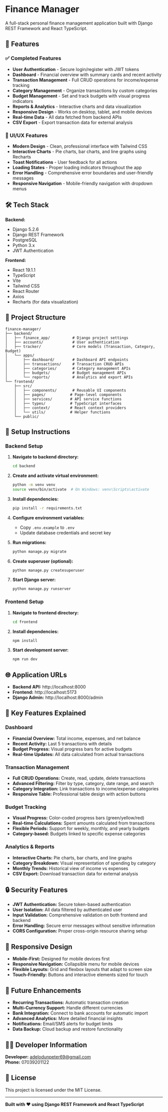 # Finance Manager

A full-stack personal finance management application built with Django REST Framework and React TypeScript.

## 🚀 Features

### ✅ Completed Features
- **User Authentication** - Secure login/register with JWT tokens
- **Dashboard** - Financial overview with summary cards and recent activity
- **Transaction Management** - Full CRUD operations for income/expense tracking
- **Category Management** - Organize transactions by custom categories
- **Budget Management** - Set and track budgets with visual progress indicators
- **Reports & Analytics** - Interactive charts and data visualization
- **Responsive Design** - Works on desktop, tablet, and mobile devices
- **Real-time Data** - All data fetched from backend APIs
- **CSV Export** - Export transaction data for external analysis

### 🎨 UI/UX Features
- **Modern Design** - Clean, professional interface with Tailwind CSS
- **Interactive Charts** - Pie charts, bar charts, and line graphs using Recharts
- **Toast Notifications** - User feedback for all actions
- **Loading States** - Proper loading indicators throughout the app
- **Error Handling** - Comprehensive error boundaries and user-friendly messages
- **Responsive Navigation** - Mobile-friendly navigation with dropdown menus

## 🛠 Tech Stack

**Backend:**
- Django 5.2.6
- Django REST Framework
- PostgreSQL
- Python 3.x
- JWT Authentication

**Frontend:**
- React 19.1.1
- TypeScript
- Vite
- Tailwind CSS
- React Router
- Axios
- Recharts (for data visualization)

## 📁 Project Structure

```
finance-manager/
├── backend/
│   ├── finance_app/          # Django project settings
│   ├── accounts/             # User authentication
│   ├── tracker/              # Core models (Transaction, Category, Budget)
│   └── apps/
│       ├── dashboard/        # Dashboard API endpoints
│       ├── transactions/     # Transaction CRUD APIs
│       ├── categories/       # Category management APIs
│       ├── budgets/          # Budget management APIs
│       └── reports/          # Analytics and export APIs
└── frontend/
    ├── src/
    │   ├── components/       # Reusable UI components
    │   ├── pages/           # Page-level components
    │   ├── services/        # API service functions
    │   ├── types/           # TypeScript interfaces
    │   ├── context/         # React context providers
    │   └── utils/           # Helper functions
    └── public/
```

## 🚀 Setup Instructions

### Backend Setup

1. **Navigate to backend directory:**
   ```bash
   cd backend
   ```

2. **Create and activate virtual environment:**
   ```bash
   python -m venv venv
   source venv/bin/activate  # On Windows: venv\Scripts\activate
   ```

3. **Install dependencies:**
   ```bash
   pip install -r requirements.txt
   ```

4. **Configure environment variables:**
   - Copy `.env.example` to `.env`
   - Update database credentials and secret key

5. **Run migrations:**
   ```bash
   python manage.py migrate
   ```

6. **Create superuser (optional):**
   ```bash
   python manage.py createsuperuser
   ```

7. **Start Django server:**
   ```bash
   python manage.py runserver
   ```

### Frontend Setup

1. **Navigate to frontend directory:**
   ```bash
   cd frontend
   ```

2. **Install dependencies:**
   ```bash
   npm install
   ```

3. **Start development server:**
   ```bash
   npm run dev
   ```

## 🌐 Application URLs

- **Backend API:** http://localhost:8000
- **Frontend:** http://localhost:5173
- **Django Admin:** http://localhost:8000/admin

## 🎯 Key Features Explained

### Dashboard
- **Financial Overview:** Total income, expenses, and net balance
- **Recent Activity:** Last 5 transactions with details
- **Budget Progress:** Visual progress bars for active budgets
- **Real-time Updates:** All data calculated from actual transactions

### Transaction Management
- **Full CRUD Operations:** Create, read, update, delete transactions
- **Advanced Filtering:** Filter by type, category, date range, and search
- **Category Integration:** Link transactions to income/expense categories
- **Responsive Table:** Professional table design with action buttons

### Budget Tracking
- **Visual Progress:** Color-coded progress bars (green/yellow/red)
- **Real-time Calculations:** Spent amounts calculated from transactions
- **Flexible Periods:** Support for weekly, monthly, and yearly budgets
- **Category-based:** Budgets linked to specific expense categories

### Analytics & Reports
- **Interactive Charts:** Pie charts, bar charts, and line graphs
- **Category Breakdown:** Visual representation of spending by category
- **Monthly Trends:** Historical view of income vs expenses
- **CSV Export:** Download transaction data for external analysis

## 🔒 Security Features

- **JWT Authentication:** Secure token-based authentication
- **User Isolation:** All data filtered by authenticated user
- **Input Validation:** Comprehensive validation on both frontend and backend
- **Error Handling:** Secure error messages without sensitive information
- **CORS Configuration:** Proper cross-origin resource sharing setup

## 📱 Responsive Design

- **Mobile-First:** Designed for mobile devices first
- **Responsive Navigation:** Collapsible menu for mobile devices
- **Flexible Layouts:** Grid and flexbox layouts that adapt to screen size
- **Touch-Friendly:** Buttons and interactive elements sized for touch

## 🚧 Future Enhancements

- **Recurring Transactions:** Automatic transaction creation
- **Multi-Currency Support:** Handle different currencies
- **Bank Integration:** Connect to bank accounts for automatic import
- **Advanced Analytics:** More detailed financial insights
- **Notifications:** Email/SMS alerts for budget limits
- **Data Backup:** Cloud backup and restore functionality

## 👨‍💻 Developer Information

**Developer:** adelodunpeter69@gmail.com  
**Phone:** 07039201122

## 📄 License

This project is licensed under the MIT License.

---

**Built with ❤️ using Django REST Framework and React TypeScript**

